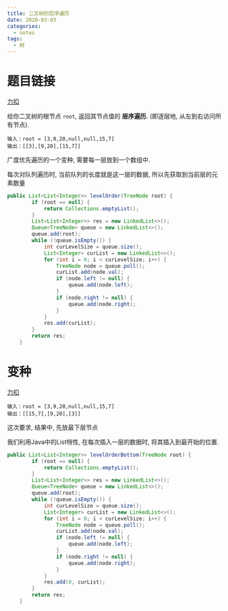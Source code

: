 ```yaml
---
title: 二叉树的层序遍历
date: 2020-03-03
categories:
  - notes
tags:
  - 树
---
```


# 题目链接

[力扣](https://leetcode-cn.com/problems/binary-tree-level-order-traversal/)


给你二叉树的根节点 `root`, 返回其节点值的 **层序遍历.** (即逐层地, 从左到右访问所有节点).

```
输入：root = [3,9,20,null,null,15,7]
输出：[[3],[9,20],[15,7]]
```

广度优先遍历的一个变种, 需要每一层放到一个数组中.

每次对队列遍历时, 当前队列的长度就是这一层的数据, 所以先获取到当前层的元素数量

```java
public List<List<Integer>> levelOrder(TreeNode root) {
		if (root == null) {
			return Collections.emptyList();
		}
		List<List<Integer>> res = new LinkedList<>();
		Queue<TreeNode> queue = new LinkedList<>();
		queue.add(root);
		while (!queue.isEmpty()) {
			int curLevelSize = queue.size();
			List<Integer> curList = new LinkedList<>();
			for (int i = 0; i < curLevelSize; i++) {
				TreeNode node = queue.poll();
				curList.add(node.val);
				if (node.left != null) {
					queue.add(node.left);
				}
				if (node.right != null) {
					queue.add(node.right);
				}
			}
			res.add(curList);
		}
		return res;
    }
```

# 变种

[力扣](https://leetcode-cn.com/problems/binary-tree-level-order-traversal-ii/)

```
输入：root = [3,9,20,null,null,15,7]
输出：[[15,7],[9,20],[3]]
```

这次要求, 结果中, 先放最下层节点

我们利用Java中的List特性, 在每次插入一层的数据时, 将其插入到最开始的位置.
```java
public List<List<Integer>> levelOrderBottom(TreeNode root) {
		if (root == null) {
			return Collections.emptyList();
		}
		List<List<Integer>> res = new LinkedList<>();
		Queue<TreeNode> queue = new LinkedList<>();
		queue.add(root);
		while (!queue.isEmpty()) {
			int curLevelSize = queue.size();
			List<Integer> curList = new LinkedList<>();
			for (int i = 0; i < curLevelSize; i++) {
				TreeNode node = queue.poll();
				curList.add(node.val);
				if (node.left != null) {
					queue.add(node.left);
				}
				if (node.right != null) {
					queue.add(node.right);
				}
			}
			res.add(0, curList);
		}
		return res;
	}
```

